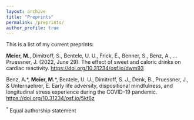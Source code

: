 ```yaml
---
layout: archive
title: "Preprints"
permalink: /preprints/
author_profile: true
---
```


This is a list of my current preprints:

<b>Meier, M.</b>, Dimitroff, S., Bentele, U. U., Frick, E., Benner, S., Benz, A., … Pruessner, J. (2022, June 29). The effect of sweet and caloric drinks on cardiac reactivity. <https://doi.org/10.31234/osf.io/dwm93>

Benz, A.\*, <b>Meier, M.</b>\*, Bentele, U. U., Dimitroff, S. J., Denk, B., Pruessner, J., & Unternaehrer, E. Early life adversity, dispositional mindfulness, and longitudinal stress experience during the COVID-19 pandemic. <https://doi.org/10.31234/osf.io/5kt6z> 

<sup>*</sup> Equal authorship statement